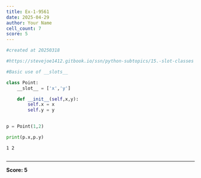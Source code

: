 ```yaml
---
title: Ex-1-9561
date: 2025-04-29
author: Your Name
cell_count: 7
score: 5
---
```


```python
#created at 20250318
```


```python
#https://stevejoe1412.gitbook.io/ssn/python-subtopics/15.-slot-classes
```


```python
#Basic use of __slots__
```


```python
class Point:
    __slot__ = ['x','y']

    def __init__(self,x,y):
        self.x = x
        self.y = y
        
```


```python
p = Point(1,2)
```


```python
print(p.x,p.y)
```

    1 2



```python

```


---
**Score: 5**
